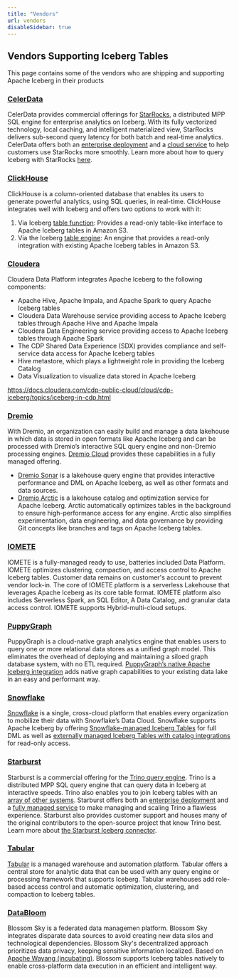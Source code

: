 ```yaml
---
title: "Vendors"
url: vendors
disableSidebar: true
---
```

<!--
 - Licensed to the Apache Software Foundation (ASF) under one or more
 - contributor license agreements.  See the NOTICE file distributed with
 - this work for additional information regarding copyright ownership.
 - The ASF licenses this file to You under the Apache License, Version 2.0
 - (the "License"); you may not use this file except in compliance with
 - the License.  You may obtain a copy of the License at
 -
 -   http://www.apache.org/licenses/LICENSE-2.0
 -
 - Unless required by applicable law or agreed to in writing, software
 - distributed under the License is distributed on an "AS IS" BASIS,
 - WITHOUT WARRANTIES OR CONDITIONS OF ANY KIND, either express or implied.
 - See the License for the specific language governing permissions and
 - limitations under the License.
 -->

## Vendors Supporting Iceberg Tables

This page contains some of the vendors who are shipping and supporting Apache Iceberg in their products

### [CelerData](https://celerdata.com)

CelerData provides commercial offerings for [StarRocks](https://www.starrocks.io/), a distributed MPP SQL engine for enterprise analytics on Iceberg. With its fully vectorized technology, local caching, and intelligent materialized view, StarRocks delivers sub-second query latency for both batch and real-time analytics. CelerData offers both an [enterprise deployment](https://celerdata.com/celerdata-enterprise) and a [cloud service](https://celerdata.com/celerdata-cloud) to help customers use StarRocks more smoothly. Learn more about how to query Iceberg with StarRocks [here](https://docs.starrocks.io/en-us/latest/data_source/catalog/iceberg_catalog).

### [ClickHouse](https://clickhouse.com/)
ClickHouse is a column-oriented database that enables its users to generate powerful analytics, using SQL queries, in real-time. ClickHouse integrates well with Iceberg and offers two options to work with it:
1. Via Iceberg [table function](https://clickhouse.com/docs/en/sql-reference/table-functions/iceberg): Provides a read-only table-like interface to Apache Iceberg tables in Amazon S3.
2. Via the Iceberg [table engine](https://clickhouse.com/docs/en/engines/table-engines/integrations/iceberg): An engine that provides a read-only integration with existing Apache Iceberg tables in Amazon S3.

### [Cloudera](http://cloudera.com)

Cloudera Data Platform integrates Apache Iceberg to the following components:
* Apache Hive, Apache Impala, and Apache Spark to query Apache Iceberg tables
* Cloudera Data Warehouse service providing access to Apache Iceberg tables through Apache Hive and Apache Impala
* Cloudera Data Engineering service providing access to Apache Iceberg tables through Apache Spark
* The CDP Shared Data Experience (SDX) provides compliance and self-service data access for Apache Iceberg tables
* Hive metastore, which plays a lightweight role in providing the Iceberg Catalog
* Data Visualization to visualize data stored in Apache Iceberg

https://docs.cloudera.com/cdp-public-cloud/cloud/cdp-iceberg/topics/iceberg-in-cdp.html

### [Dremio](https://www.dremio.com/)

With Dremio, an organization can easily build and manage a data lakehouse in which data is stored in open formats like Apache Iceberg and can be processed with Dremio’s interactive SQL query engine and non-Dremio processing engines. [Dremio Cloud](https://www.dremio.com/get-started/) provides these capabilities in a fully managed offering.

* [Dremio Sonar](https://www.dremio.com/platform/sonar/) is a lakehouse query engine that provides interactive performance and DML on Apache Iceberg, as well as other formats and data sources.
* [Dremio Arctic](https://www.dremio.com/platform/arctic/) is a lakehouse catalog and optimization service for Apache Iceberg. Arctic automatically optimizes tables in the background to ensure high-performance access for any engine. Arctic also simplifies experimentation, data engineering, and data governance by providing Git concepts like branches and tags on Apache Iceberg tables.

### [IOMETE](https://iomete.com/)

IOMETE is a fully-managed ready to use, batteries included Data Platform. IOMETE optimizes clustering, compaction, and access control to Apache Iceberg tables. Customer data remains on customer's account to prevent vendor lock-in. The core of IOMETE platform is a serverless Lakehouse that leverages Apache Iceberg as its core table format. IOMETE platform also includes Serverless Spark, an SQL Editor, A Data Catalog, and granular data access control. IOMETE supports Hybrid-multi-cloud setups. 

### [PuppyGraph](https://puppygraph.com)

PuppyGraph is a cloud-native graph analytics engine that enables users to query one or more relational data stores as a unified graph model. This eliminates the overhead of deploying and maintaining a siloed graph database system, with no ETL required. [PuppyGraph’s native Apache Iceberg integration](https://docs.puppygraph.com/user-manual/getting-started/iceberg) adds native graph capabilities to your existing data lake in an easy and performant way.

### [Snowflake](http://snowflake.com/)

[Snowflake](https://www.snowflake.com/data-cloud/) is a single, cross-cloud platform that enables every organization to mobilize their data with Snowflake’s Data Cloud. Snowflake supports Apache Iceberg by offering [Snowflake-managed Iceberg Tables](https://docs.snowflake.com/en/user-guide/tables-iceberg#use-snowflake-as-the-iceberg-catalog) for full DML as well as [externally managed Iceberg Tables with catalog integrations](https://docs.snowflake.com/en/user-guide/tables-iceberg#use-a-catalog-integration) for read-only access.

### [Starburst](http://starburst.io)

Starburst is a commercial offering for the [Trino query engine](https://trino.io). Trino is a distributed MPP SQL query engine that can query data in Iceberg at interactive speeds. Trino also enables you to join Iceberg tables with an [array of other systems](https://trino.io/docs/current/connector.html). Starburst offers both an [enterprise deployment](https://www.starburst.io/platform/starburst-enterprise/) and a [fully managed service](https://www.starburst.io/platform/starburst-galaxy/) to make managing and scaling Trino a flawless experience. Starburst also provides customer support and houses many of the original contributors to the open-source project that know Trino best. Learn more about [the Starburst Iceberg connector](https://docs.starburst.io/latest/connector/iceberg.html).

### [Tabular](https://tabular.io)

[Tabular](https://tabular.io/product/) is a managed warehouse and automation platform. Tabular offers a central store for analytic data that can be used with any query engine or processing framework that supports Iceberg. Tabular warehouses add role-based access control and automatic optimization, clustering, and compaction to Iceberg tables.

### [DataBloom](https://www.blossomsky.io)
Blossom Sky is a federated data managemen platform. Blossom Sky integrates disparate data sources to avoid creating new data silos and technological dependencies. Blossom Sky's decentralized approach prioritizes data privacy, keeping sensitive information localized. Based on [Apache Wayang (incubating)](https://wayang.apache.org). Blossom supports Iceberg tables natively to enable cross-platform data execution in an efficient and intelligent way.


